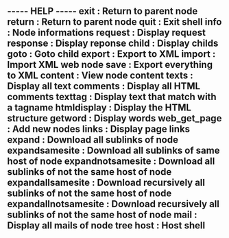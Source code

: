 ----- HELP -----
exit : Return to parent node
return : Return to parent node
quit : Exit shell
info : Node informations
request : Display request
response : Display reponse
child : Display childs
goto : Goto child
export : Export to XML
import : Import XML web node
save : Export everything to XML
content : View node content
texts : Display all text
comments : Display all HTML comments
texttag : Display text that match with a tagname
htmldisplay : Display the HTML structure
getword : Display words
web_get_page : Add new nodes
links : Display page links
expand : Download all sublinks of node
expandsamesite : Download all sublinks of same host of node
expandnotsamesite : Download all sublinks of not the same host of node
expandallsamesite : Download recursively all sublinks of not the same host of node
expandallnotsamesite : Download recursively all sublinks of not the same host of node
mail : Display all mails of node tree
host : Host shell
----------------
